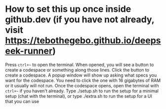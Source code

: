 # How to set this up once inside github.dev (if you have not already, visit https://tebothegebo.github.io/deepseek-runner)
Press `ctrl+~` to open the terminal. When opened, you will see a button to create a codespace or something along those lines.
Click the button to create a codespace.
A popup window will show up asking what specs you want for the codespace. You need to click the one with 16 gigabytes of RAM or it usually will not run.
Once the codespace opens, open the terminal with `ctrl+~` if you haven't already.
Type ./setup.sh to run the setup for a minimal setup (chat with the terminal), or type ./extra.sh to run the setup for a UI that you can use
